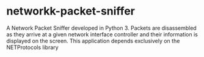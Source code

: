 # networkk-packet-sniffer
A Network Packet Sniffer developed in Python 3. Packets are disassembled as they arrive at a given network interface controller and their information is displayed on the screen.  This application depends exclusively on the NETProtocols library 
